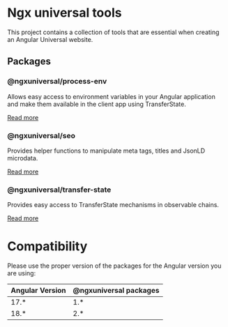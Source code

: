 # Ngx universal tools

This project contains a collection of tools that are essential when creating an Angular Universal website.

## Packages

### @ngxuniversal/process-env

Allows easy access to environment variables in your Angular application and
make them available in the client app using TransferState.

[Read more](projects/process-env/README.md)

### @ngxuniversal/seo

Provides helper functions to manipulate meta tags, titles and JsonLD microdata.

[Read more](projects/seo/README.md)

### @ngxuniversal/transfer-state

Provides easy access to TransferState mechanisms in observable chains.

[Read more](projects/transfer-state/README.md)

# Compatibility

Please use the proper version of the packages for the Angular version you are using:

| Angular Version | @ngxuniversal packages |
|-----------------|------------------------|
| 17.*            | 1.*                    |
| 18.*            | 2.*                    |

